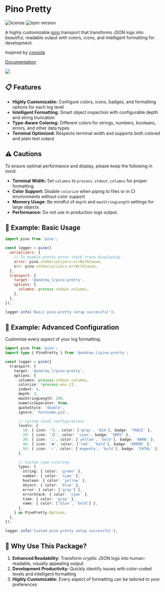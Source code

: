 # Pino Pretty

![license](https://img.shields.io/npm/l/%40andrew_l%2Fpino-pretty)
![npm version](https://img.shields.io/npm/v/%40andrew_l%2Fpino-pretty)

A highly customizable [pino](https://www.npmjs.com/package/pino) transport that transforms JSON logs into beautiful, readable output with colors, icons, and intelligent formatting for development.

Inspired by [consola](https://www.npmjs.com/package/consola)

[Documentation](https://your-docs-url.com/@andrew_l/pino-pretty/)

<img src="https://github.com/user-attachments/assets/26d13b82-6d07-456f-b204-a6455df2dd3e" />

<!-- install placeholder -->

## 📋 Features

- **Highly Customizable:** Configure colors, icons, badges, and formatting options for each log level
- **Intelligent Formatting:** Smart object inspection with configurable depth and string truncation
- **Type-Aware Coloring:** Different colors for strings, numbers, booleans, errors, and other data types
- **Terminal Optimized:** Respects terminal width and supports both colored and plain text output

## ⚠️ Cautions

To ensure optimal performance and display, please keep the following in mind:

- **Terminal Width:** Set `columns` to `process.stdout.columns` for proper formatting
- **Color Support:** Disable `colorize` when piping to files or in CI environments without color support
- **Memory Usage:** Be mindful of `depth` and `maxStringLength` settings for large objects
- **Performance:** Do not use in production logs output.

## 🚀 Example: Basic Usage

```js
import pino from 'pino';

const logger = pino({
  serializers: {
    // To enable pretty error stack trace displaying.
    error: pino.stdSerializers.errWithCause,
    err: pino.stdSerializers.errWithCause,
  },
  transport: {
    target: '@andrew_l/pino-pretty',
    options: {
      columns: process.stdout.columns,
    },
  },
});

logger.info('Basic pino-pretty setup successful');
```

## 🚀 Example: Advanced Configuration

Customize every aspect of your log formatting:

```typescript
import pino from 'pino';
import type { PinoPretty } from '@andrew_l/pino-pretty';

const logger = pino({
  transport: {
    target: '@andrew_l/pino-pretty',
    options: {
      columns: process.stdout.columns,
      colorize: !process.env.CI,
      indent: 4,
      depth: 3,
      maxStringLength: 200,
      numericSeparator: true,
      quoteStyle: 'double',
      ignore: 'hostname,pid',

      // Custom level configurations
      levels: {
        10: { icon: '🔍', color: ['gray', 'dim'], badge: 'TRACE' },
        20: { icon: '📋', color: 'cyan', badge: 'INFO' },
        30: { icon: '⚠️', color: ['yellow', 'bold'], badge: 'WARN' },
        40: { icon: '❌', color: ['red', 'bold'], badge: 'ERROR' },
        50: { icon: '💀', color: ['magenta', 'bold'], badge: 'FATAL' },
      },

      // Custom type coloring
      types: {
        string: { color: 'green' },
        number: { color: 'cyan' },
        boolean: { color: 'yellow' },
        object: { color: 'blue' },
        error: { color: ['gray'] },
        errorStack: { color: 'cyan' },
        time: { color: 'gray' },
        name: { color: ['blue', 'bold'] },
      },
    } as PinoPretty.Options,
  },
});

logger.info('Custom pino-pretty setup successful');
```

## 🤔 Why Use This Package?

1. **Enhanced Readability:** Transform cryptic JSON logs into human-readable, visually appealing output
2. **Development Productivity:** Quickly identify issues with color-coded levels and intelligent formatting
3. **Highly Customizable:** Every aspect of formatting can be tailored to your preferences
